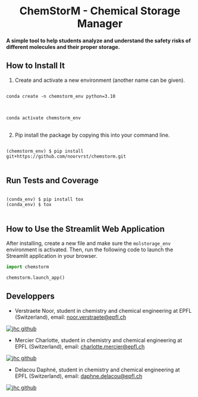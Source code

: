 <h1 align="center">ChemStorM - Chemical Storage Manager</h1>

#### A simple tool to help students analyze and understand the safety risks of different molecules and their proper storage.

## How to Install It
1. Create and activate a new environment (another name can be given).
<pre>
<code>
conda create -n chemstorm_env python=3.10 
</code>
</pre>

<pre>
<code>
conda activate chemstorm_env
</code>
</pre>


2. Pip install the package by copying this into your command line.
<pre>
<code>
(chemstorm_env) $ pip install git+https://github.com/noorvrst/chemstorm.git
</code>
</pre>

## Run Tests and Coverage
<pre>
<code>
(conda_env) $ pip install tox
(conda_env) $ tox
</code>
</pre>

## How to Use the Streamlit Web Application
After installing, create a new file and make sure the <code>molstorage_env</code> environment is activated. Then, run the following code to launch the Streamlit application in your browser.

```python
import chemstorm

chemstorm.launch_app()
```
## Developpers
- Verstraete Noor, student in chemistry and chemical engineering at EPFL (Switzerland), email: noor.verstraete@epfl.ch
   
[![jhc github](https://img.shields.io/badge/GitHub-noorvrst-181717.svg?style=flat&logo=github)](https://github.com/noorvrst)

- Mercier Charlotte, student in chemistry and chemical engineering at EPFL (Switzerland), email: charlotte.mercier@epfl.ch
  
[![jhc github](https://img.shields.io/badge/GitHub-chacha333%20create-181717.svg?style=flat&logo=github)](https://github.com/chacha333-create)

- Delacou Daphné, student in chemistry and chemical engineering at EPFL (Switzerland), email: daphne.delacou@epfl.ch
  
[![jhc github](https://img.shields.io/badge/GitHub-ddelacou-181717.svg?style=flat&logo=github)](https://github.com/ddelacou)
    
